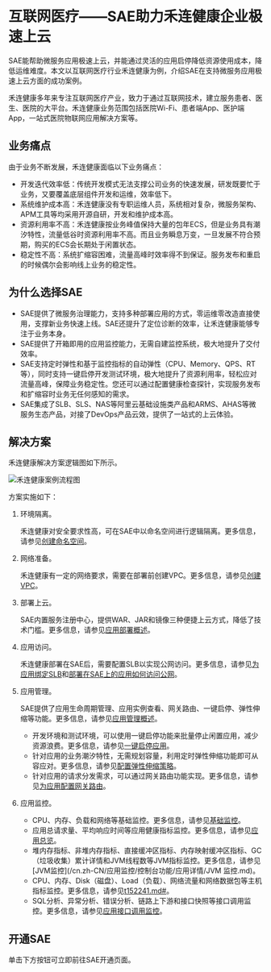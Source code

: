 # 互联网医疗——SAE助力禾连健康企业极速上云

SAE能帮助微服务应用极速上云，并能通过灵活的应用启停降低资源使用成本，降低运维难度。本文以互联网医疗行业禾连健康为例，介绍SAE在支持微服务应用极速上云方面的成功案例。

禾连健康多年来专注互联网医疗产业，致力于通过互联网技术，建立服务患者、医生、医院的大平台。禾连健康业务范围包括医院Wi-Fi、患者端App、医护端App，一站式医院物联网应用解决方案等。

## 业务痛点

由于业务不断发展，禾连健康面临以下业务痛点：

-   开发迭代效率低：传统开发模式无法支撑公司业务的快速发展，研发既要忙于业务，又要覆盖底层组件开发和运维，效率低下。
-   系统维护成本高：禾连健康没有专职运维人员，系统相对复杂，微服务架构、APM工具等均采用开源自研，开发和维护成本高。
-   资源利用率不高：禾连健康按业务峰值保持大量的包年ECS，但是业务具有潮汐特性，流量低谷时资源利用率不高。而且业务瞬息万变，一旦发展不符合预期，购买的ECS会长期处于闲置状态。
-   稳定性不高：系统扩缩容困难，流量高峰时效率得不到保证。服务发布和重启的时候偶尔会影响线上业务的稳定性。

## 为什么选择SAE

-   SAE提供了微服务治理能力，支持多种部署应用的方式，零运维零改造直接使用，支撑新业务快速上线。SAE还提升了定位诊断的效率，让禾连健康能够专注于业务本身。
-   SAE提供了开箱即用的应用监控能力，无需自建监控系统，极大地提升了交付效率。
-   SAE支持定时弹性和基于监控指标的自动弹性（CPU、Memory、QPS、RT等），同时支持一键启停开发测试环境，极大地提升了资源利用率，轻松应对流量高峰，保障业务稳定性。您还可以通过配置健康检查探针，实现服务发布和扩缩容时业务无任何感知的需求。
-   SAE集成了SLB、SLS、NAS等阿里云基础设施类产品和ARMS、AHAS等微服务生态产品，对接了DevOps产品云效，提供了一站式的上云体验。

## 解决方案

禾连健康解决方案逻辑图如下所示。

![禾连健康案例流程图](https://static-aliyun-doc.oss-cn-hangzhou.aliyuncs.com/assets/img/zh-CN/0422443061/p176018.png)

方案实施如下：

1.  环境隔离。

    禾连健康对安全要求性高，可在SAE中以命名空间进行逻辑隔离。更多信息，请参见[创建命名空间](/cn.zh-CN/快速入门/准备工作.md)。

2.  网络准备。

    禾连健康有一定的网络要求，需要在部署前创建VPC。更多信息，请参见[创建VPC](/cn.zh-CN/快速入门/准备工作.md)。

3.  部署上云。

    SAE内置服务注册中心，提供WAR、JAR和镜像三种便捷上云方式，降低了技术门槛。更多信息，请参见[应用部署概述](/cn.zh-CN/应用部署/应用部署概述.md)。

4.  应用访问。

    禾连健康部署在SAE后，需要配置SLB以实现公网访问。更多信息，请参见[为应用绑定SLB](/cn.zh-CN/应用管理/绑定SLB/为应用绑定SLB.md)和[部署在SAE上的应用如何访问公网](/cn.zh-CN/最佳实践/应用访问公网/部署在SAE上的应用如何访问公网.md)。

5.  应用管理。

    SAE提供了应用生命周期管理、应用实例查看、网关路由、一键启停、弹性伸缩等功能。更多信息，请参见[应用管理概述](/cn.zh-CN/应用管理/应用管理概述.md)。

    -   开发环境和测试环境，可以使用一键启停功能来批量停止闲置应用，减少资源浪费。更多信息，请参见[一键启停应用](/cn.zh-CN/应用管理/一键启停应用.md)。
    -   针对应用的业务潮汐特性，无需规划容量，利用定时弹性伸缩功能即可从容应对。更多信息，请参见[配置弹性伸缩策略](/cn.zh-CN/应用管理/配置弹性伸缩策略.md)。
    -   针对应用的请求分发需求，可以通过网关路由功能实现。更多信息，请参见[为应用配置网关路由](/cn.zh-CN/应用管理/配置网关路由/为应用配置网关路由.md)。
6.  应用监控。
    -   CPU、内存、负载和网络等基础监控。更多信息，请参见[基础监控](/cn.zh-CN/监控管理/基础监控.md)。
    -   应用总请求量、平均响应时间等应用健康指标监控。更多信息，请参见[应用总览](/cn.zh-CN/应用监控/控制台功能/应用总览.md)。
    -   堆内存指标、非堆内存指标、直接缓冲区指标、内存映射缓冲区指标、GC（垃圾收集）累计详情和JVM线程数等JVM指标监控。更多信息，请参见[JVM监控](/cn.zh-CN/应用监控/控制台功能/应用详情/JVM 监控.md)。
    -   CPU、内存、Disk（磁盘）、Load（负载）、网络流量和网络数据包等主机指标监控。更多信息，请参见[t152241.md\#](/cn.zh-CN/应用监控/控制台功能/应用详情/主机监控.md)。
    -   SQL分析、异常分析、错误分析、链路上下游和接口快照等接口调用监控。更多信息，请参见[应用接口调用监控](/cn.zh-CN/应用监控/控制台功能/应用接口调用监控.md)。

## 开通SAE

单击下方按钮可立即前往SAE开通页面。

